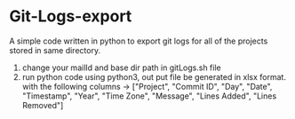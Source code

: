 # Git-Logs-export
A simple code written in python to export git logs for all of the projects stored in same directory.
1. change your mailId and base dir path in gitLogs.sh file
2. run python code using python3, out put file be generated in xlsx format. with the following columns ->
	["Project", "Commit ID", "Day", "Date", "Timestamp", "Year", "Time Zone", "Message", "Lines Added", "Lines Removed"]
